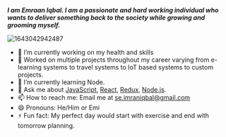*<b>I am Emraan Iqbal. I am a passionate and hard working individual who wants to deliver something back to the society while growing and grooming myself.*</b>


![1643042942487](https://user-images.githubusercontent.com/85309047/152387365-45744747-35ae-410a-b7ae-e0498bc014c0.jpg)


- 🔭 I’m currently working on my health and skills 
- 📱 Worked on multiple projects throughout my career varying from e-learning systems to travel systems to IoT based systems to custom projects.
- 🌱 I’m currently learning Node.
- 💬 Ask me about <a href="Javascript">JavaScript</a>, <a href="React">React</a>, <a href="Redux">Redux</a>, <a href="Node">Node.js</a>.
- 📫 How to reach me: Email me at se.imraniqbal@gmail.com
- 😄 Pronouns: He/Him or Emi
- ⚡ Fun fact: My perfect day would start with exercise and end with tomorrow planning.



